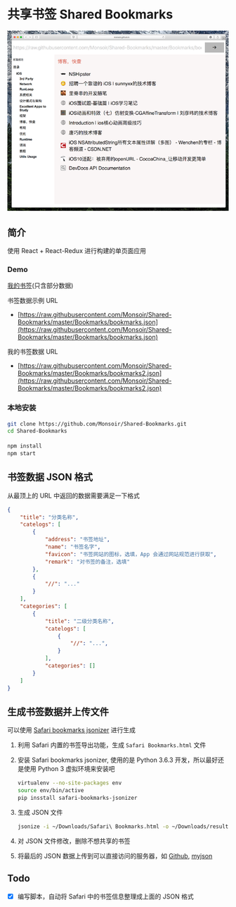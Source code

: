 # 共享书签 Shared Bookmarks

![](./docs/screenshot.png)

## 简介

使用 React + React-Redux 进行构建的单页面应用

### Demo

[我的书签](https://monsoir.github.io/Shared-Bookmarks/)(只含部分数据)

书签数据示例 URL

- [https://raw.githubusercontent.com/Monsoir/Shared-Bookmarks/master/Bookmarks/bookmarks.json](https://raw.githubusercontent.com/Monsoir/Shared-Bookmarks/master/Bookmarks/bookmarks.json)

我的书签数据 URL

- [https://raw.githubusercontent.com/Monsoir/Shared-Bookmarks/master/Bookmarks/bookmarks2.json](https://raw.githubusercontent.com/Monsoir/Shared-Bookmarks/master/Bookmarks/bookmarks2.json)

### 本地安装

```sh
git clone https://github.com/Monsoir/Shared-Bookmarks.git
cd Shared-Bookmarks

npm install
npm start
```

## 书签数据 JSON 格式

从最顶上的 URL 中返回的数据需要满足一下格式

```json
{
    "title": "分类名称",
    "catelogs": [
        {
            "address": "书签地址",
            "name": "书签名字",
            "favicon": "书签网站的图标，选填，App 会通过网站规范进行获取",
            "remark": "对书签的备注，选填"
        },
        {
            "//": "..."
        }
    ],
    "categories": [
        {
            "title": "二级分类名称",
            "catelogs": [
                {
                    "//": "...",
                }
            ],
            "categories": []
        }
    ]
}
```

## 生成书签数据并上传文件

可以使用 [Safari bookmarks jsonizer](https://github.com/Monsoir/safari-bookmarks-jsonizer) 进行生成

1. 利用 Safari 内置的书签导出功能，生成 `Safari Bookmarks.html` 文件
2. 安装 Safari bookmarks jsonizer, 使用的是 Python 3.6.3 开发，所以最好还是使用 Python 3 虚拟环境来安装吧

    ```sh
    virtualenv --no-site-packages env
    source env/bin/active
    pip insstall safari-bookmarks-jsonizer
    ```

3. 生成 JSON 文件

    ```sh
    jsonize -i ~/Downloads/Safari\ Bookmarks.html -o ~/Downloads/result.json
    ```

4. 对 JSON 文件修改，删除不想共享的书签
5. 将最后的 JSON 数据上传到可以直接访问的服务器，如 [Github](https://github.com), [myjson](http://myjson.com)

## Todo

- [x] 编写脚本，自动将 Safari 中的书签信息整理成上面的 JSON 格式

